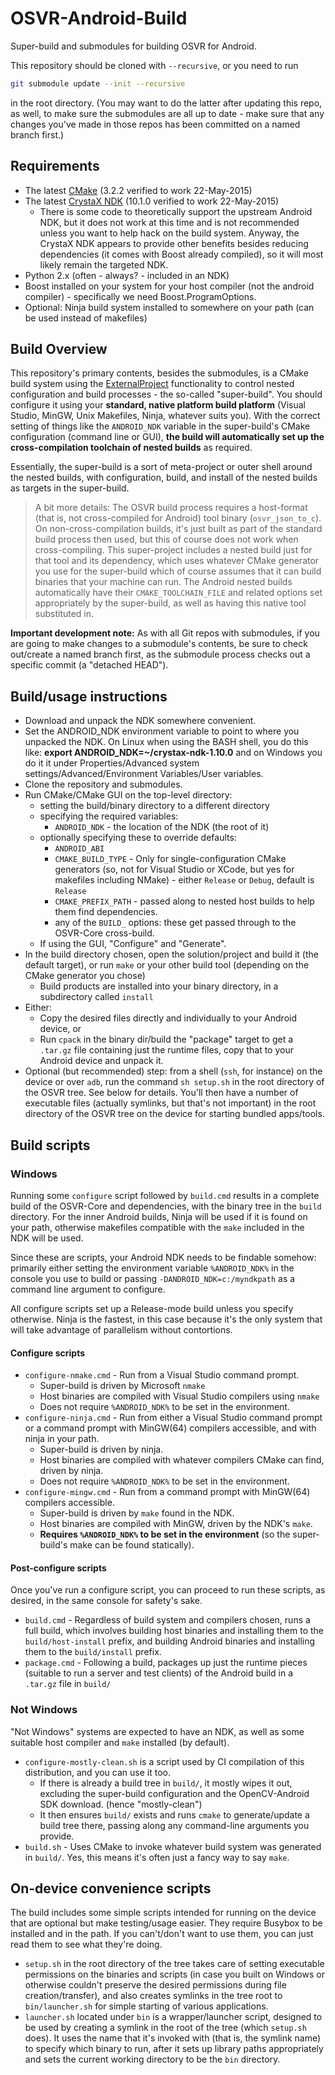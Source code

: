 # OSVR-Android-Build
Super-build and submodules for building OSVR for Android.

This repository should be cloned with `--recursive`, or you need to run

```sh
git submodule update --init --recursive
```

in the root directory. (You may want to do the latter after updating this repo, as well, to make sure the submodules are all up to date - make sure that any changes you've made in those repos has been committed on a named branch first.)

## Requirements
- The latest [CMake][] (3.2.2 verified to work 22-May-2015)
- The latest [CrystaX NDK][] (10.1.0 verified to work 22-May-2015)
  - There is some code to theoretically support the upstream Android NDK, but it does not work at this time and is not recommended unless you want to help hack on the build system. Anyway, the CrystaX NDK appears to provide other benefits besides reducing dependencies (it comes with Boost already compiled), so it will most likely remain the targeted NDK.
- Python 2.x (often - always? - included in an NDK)
- Boost installed on your system for your host compiler (not the android compiler) - specifically we need Boost.ProgramOptions.
- Optional: Ninja build system installed to somewhere on your path (can be used instead of makefiles)

[CMake]: http://cmake.org
[CrystaX NDK]: https://www.crystax.net/android/ndk

## Build Overview
This repository's primary contents, besides the submodules, is a CMake build system using the [ExternalProject][] functionality to control nested configuration and build processes - the so-called "super-build". You should configure it using your **standard, native platform build platform** (Visual Studio, MinGW, Unix Makefiles, Ninja, whatever suits you). With the correct setting of things like the `ANDROID_NDK` variable in the super-build's CMake configuration (command line or GUI), **the build will automatically set up the cross-compilation toolchain of nested builds** as required.

Essentially, the super-build is a sort of meta-project or outer shell around the nested builds, with configuration, build, and install of the nested builds as targets in the super-build.

> A bit more details: The OSVR build process requires a host-format (that is, not cross-compiled for Android) tool binary (`osvr_json_to_c`). On non-cross-compilation builds, it's just built as part of the standard build process then used, but this of course does not work when cross-compiling. This super-project includes a nested build just for that tool and its dependency, which uses whatever CMake generator you use for the super-build which of course assumes that it can build binaries that your machine can run. The Android nested builds automatically have their `CMAKE_TOOLCHAIN_FILE` and related options set appropriately by the super-build, as well as having this native tool substituted in.

**Important development note:** As with all Git repos with submodules, if you are going to make changes to a submodule's contents, be sure to check out/create a named branch first, as the submodule process checks out a specific commit (a "detached HEAD").

[ExternalProject]: http://www.cmake.org/cmake/help/v3.0/module/ExternalProject.html


## Build/usage instructions
- Download and unpack the NDK somewhere convenient.
- Set the ANDROID_NDK environment variable to point to where you unpacked the NDK.  On Linux when using the BASH shell, you do this like: **export ANDROID_NDK=~/crystax-ndk-1.10.0** and on Windows you do it it under Properties/Advanced system settings/Advanced/Environment Variables/User variables.
- Clone the repository and submodules.
- Run CMake/CMake GUI on the top-level directory:
  - setting the build/binary directory to a different directory
  - specifying the required variables:
    - `ANDROID_NDK` - the location of the NDK (the root of it)
  - optionally specifying these to override defaults:
    - `ANDROID_ABI`
    - `CMAKE_BUILD_TYPE` - Only for single-configuration CMake generators (so, not for Visual Studio or XCode, but yes for makefiles including NMake) - either `Release` or `Debug`, default is `Release`
    - `CMAKE_PREFIX_PATH` - passed along to nested host builds to help them find dependencies.
    - any of the `BUILD_` options: these get passed through to the OSVR-Core cross-build.
  - If using the GUI, "Configure" and "Generate".
- In the build directory chosen, open the solution/project and build it (the default target), or run `make` or your other build tool (depending on the CMake generator you chose)
  - Build products are installed into your binary directory, in a subdirectory called `install`
- Either:
  - Copy the desired files directly and individually to your Android device, or
  - Run `cpack` in the binary dir/build the "package" target to get a `.tar.gz` file containing just the runtime files, copy that to your Android device and unpack it.
- Optional (but recommended) step: from a shell (`ssh`, for instance) on the device or over `adb`, run the command `sh setup.sh` in the root directory of the OSVR tree. See below for details. You'll then have a number of executable files (actually symlinks, but that's not important) in the root directory of the OSVR tree on the device for starting bundled apps/tools.

## Build scripts

### Windows
Running some `configure` script followed by `build.cmd` results in a complete build of the OSVR-Core and dependencies, with the binary tree in the `build` directory. For the inner Android builds, Ninja will be used if it is found on your path, otherwise makefiles compatible with the `make` included in the NDK will be used.

Since these are scripts, your Android NDK needs to be findable somehow: primarily either setting the environment variable `%ANDROID_NDK%` in the console you use to build or passing `-DANDROID_NDK=c:/myndkpath` as a command line argument to configure.

All configure scripts set up a Release-mode build unless you specify otherwise. Ninja is the fastest, in this case because it's the only system that will take advantage of parallelism without contortions.

#### Configure scripts

- `configure-nmake.cmd` - Run from a Visual Studio command prompt.
	- Super-build is driven by Microsoft `nmake`
	- Host binaries are compiled with Visual Studio compilers using `nmake`
	- Does not require `%ANDROID_NDK%` to be set in the environment.
- `configure-ninja.cmd` - Run from either a Visual Studio command prompt or a command prompt with MinGW(64) compilers accessible, and with ninja in your path.
	- Super-build is driven by ninja.
	- Host binaries are compiled with whatever compilers CMake can find, driven by ninja.
	- Does not require `%ANDROID_NDK%` to be set in the environment.
- `configure-mingw.cmd` - Run from a command prompt with MinGW(64) compilers accessible.
	- Super-build is driven by `make` found in the NDK.
	- Host binaries are compiled with MinGW, driven by the NDK's `make`.
	- **Requires `%ANDROID_NDK%` to be set in the environment** (so the super-build's make can be found statically).

#### Post-configure scripts
Once you've run a configure script, you can proceed to run these scripts, as desired, in the same console for safety's sake.

- `build.cmd` - Regardless of build system and compilers chosen, runs a full build, which involves building host binaries and installing them to the `build/host-install` prefix, and building Android binaries and installing them to the `build/install` prefix.
- `package.cmd` - Following a build, packages up just the runtime pieces (suitable to run a server and test clients) of the Android build in a `.tar.gz` file in `build/`

### Not Windows

"Not Windows" systems are expected to have an NDK, as well as some suitable host compiler and `make` installed (by default).

- `configure-mostly-clean.sh` is a script used by CI compilation of this distribution, and you can use it too.
	- If there is already a build tree in `build/`, it mostly wipes it out, excluding the super-build configuration and the OpenCV-Android SDK download. (hence "mostly-clean")
	- It then ensures `build/` exists and runs `cmake` to generate/update a build tree there, passing along any command-line arguments you provide.
- `build.sh` - Uses CMake to invoke whatever build system was generated in `build/`. Yes, this means it's often just a fancy way to say `make`.

## On-device convenience scripts
The build includes some simple scripts intended for running on the device that are optional but make testing/usage easier. They require Busybox to be installed and in the path. If you can't/don't want to use them, you can just read them to see what they're doing.

- `setup.sh` in the root directory of the tree takes care of setting executable permissions on the binaries and scripts (in case you built on Windows or otherwise couldn't preserve the desired permissions during file creation/transfer), and also creates symlinks in the tree root to `bin/launcher.sh` for simple starting of various applications.
- `launcher.sh` located under `bin` is a wrapper/launcher script, designed to be used by creating a symlink in the root of the tree (which `setup.sh` does). It uses the name that it's invoked with (that is, the symlink name) to specify which binary to run, after it sets up library paths appropriately and sets the current working directory to be the `bin` directory.
